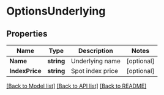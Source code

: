 # OptionsUnderlying

## Properties

Name | Type | Description | Notes
------------ | ------------- | ------------- | -------------
**Name** | **string** | Underlying name | [optional] 
**IndexPrice** | **string** | Spot index price | [optional] 

[[Back to Model list]](../README.md#documentation-for-models) [[Back to API list]](../README.md#documentation-for-api-endpoints) [[Back to README]](../README.md)


